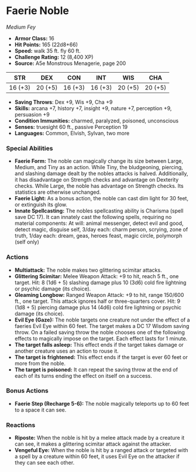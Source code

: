 # Faerie Noble

*Medium* *Fey*

- **Armor Class:** 16
- **Hit Points:** 165 (22d8+66)
- **Speed:** walk 35 ft. fly 60 ft.
- **Challenge Rating:** 12 (8,400 XP)
- **Source:** A5e Monstrous Menagerie, page 200

| STR | DEX | CON | INT | WIS | CHA |
| --- | --- | --- | --- | --- | --- |
| 16 (+3) | 20 (+5) | 16 (+3) | 16 (+3) | 20 (+5) | 20 (+5) |

- **Saving Throws**: Dex +9, Wis +9, Cha +9
- **Skills:** arcana +7, history +7, insight +9, nature +7, perception +9, persuasion +9
- **Condition Immunities:** charmed, paralyzed, poisoned, unconscious
- **Senses:** truesight 60 ft., passive Perception 19
- **Languages:** Common, Elvish, Sylvan, two more

### Special Abilities

- **Faerie Form:** The noble can magically change its size between Large, Medium, and Tiny as an action. While Tiny, the bludgeoning, piercing, and slashing damage dealt by the nobles attacks is halved. Additionally, it has disadvantage on Strength checks and advantage on Dexterity checks. While Large, the noble has advantage on Strength checks. Its statistics are otherwise unchanged.
- **Faerie Light:** As a bonus action, the noble can cast dim light for 30 feet, or extinguish its glow.
- **Innate Spellcasting:** The nobles spellcasting ability is Charisma (spell save DC 17). It can innately cast the following spells, requiring no material components: At will: animal messenger, detect evil and good, detect magic, disguise self, 3/day each: charm person, scrying, zone of truth, 1/day each: dream, geas, heroes feast, magic circle, polymorph (self only)

### Actions

- **Multiattack:** The noble makes two glittering scimitar attacks.
- **Glittering Scimitar:** Melee Weapon Attack: +9 to hit, reach 5 ft., one target. Hit: 8 (1d6 + 5) slashing damage plus 10 (3d6) cold  fire  lightning  or psychic damage (its choice).
- **Gleaming Longbow:** Ranged Weapon Attack: +9 to hit, range 150/600 ft., one target. This attack ignores half or three-quarters cover. Hit: 9 (1d8 + 5) piercing damage plus 14 (4d6) cold  fire  lightning  or psychic damage (its choice).
- **Evil Eye (Gaze):** The noble targets one creature not under the effect of a faeries Evil Eye within 60 feet. The target makes a DC 17 Wisdom saving throw. On a failed saving throw  the noble chooses one of the following effects to magically impose on the target. Each effect lasts for 1 minute.
- **The target falls asleep:** This effect ends if the target takes damage or another creature uses an action to rouse it.
- **The target is frightened:** This effect ends if the target is ever 60 feet or more from the noble.
- **The target is poisoned:** It can repeat the saving throw at the end of each of its turns  ending the effect on itself on a success.

### Bonus Actions

- **Faerie Step (Recharge 5-6):** The noble magically teleports up to 60 feet to a space it can see.

### Reactions

- **Riposte:** When the noble is hit by a melee attack made by a creature it can see, it makes a glittering scimitar attack against the attacker.
- **Vengeful Eye:** When the noble is hit by a ranged attack or targeted with a spell by a creature within 60 feet, it uses Evil Eye on the attacker if they can see each other.


